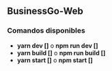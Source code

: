 ## BusinessGo-Web

### Comandos disponibles

- **yarn dev <nombre-proyecto> [<nombre-template>]** o **npm run dev <nombre-proyecto> [<nombre-template>]**
- **yarn build <nombre-proyecto> [<nombre-template>]** o **npm run build <nombre-proyecto> [<nombre-template>]**
- **yarn start <nombre-proyecto> [<nombre-template>]** o **npm start <nombre-proyecto> [<nombre-template>]**
